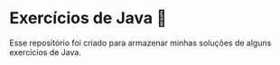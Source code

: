 # Exercícios de Java 📝

Esse repositório foi criado para armazenar minhas soluções de alguns exercícios de Java.
